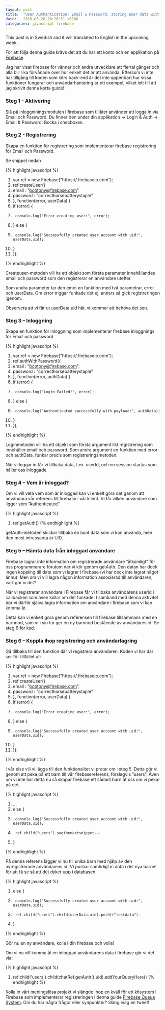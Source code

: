 ```yaml
---
layout: post
title:  "User Authentication: Email & Password, storing user data with the javascript API"
date:   2016-03-20 20:26:51 +0100
categories: javascript firebase
---
```

This post is in Swedish and it will translated to English in the upcoming week.

För att följa denna guide krävs det att du har ett konto och en applikation på [Firebase][firebase-io].

Jag har visat firebase för vänner och andra utvecklare ett flertal gånger och alla blir lika förvånade över hur enkelt det är att använda. Eftersom vi inte har tillgång till
koden som körs back-end är det inte uppenbart hur vissa funktioner fungerar och användarhantering är ett exempel, vilket lett till att jag skrivit denna korta guide!

### Steg 1 - Aktivering
Slå på inloggniningsmodulen i firebase som tillåter använder att logga in via Email och Password.
Du finner den under din applikation -> Login & Auth -> Email &  Password. Bocka i checboxen.

### Steg 2 - Registrering
Skapa en funktion för registrering som implementerar firebase registrering för Email och Password.

Se snippet nedan

{% highlight javascript %}
1.	var ref = new Firebase("https://<YOUR-FIREBASE-APP>.firebaseio.com");
2.	ref.createUser({
3.	  email    : "bobtony@firebase.com",
4.	  password : "correcthorsebatterystaple"
5.	}, function(error, userData) {
6.	  if (error) {
7.	    console.log("Error creating user:", error);
8.	  } else {
9.	    console.log("Successfully created user account with uid:", userData.uid);
10.	  }
11.	});


{% endhighlight %}


Createuser-metoden vill ha ett objekt som första parameter innehållandes email och password som den registrerar en användare utefter. 

Som andra parameter tar den emot en funktion med två parametrar, error och userData. Om error triggar funkade det ej, annars så gick registreringen igenom. 

Observera att vi får ut userData.uid här, vi kommer att behöva det sen.

### Steg 3 – Inloggning
Skapa en funktion för inloggning som implementerar firebase inloggnings för Email och password

{% highlight javascript %}
1.	var ref = new Firebase("https://<YOUR-FIREBASE-APP>.firebaseio.com");
2.	ref.authWithPassword({
3.	  email    : "bobtony@firebase.com",
4.	  password : "correcthorsebatterystaple"
5.	}, function(error, authData) {
6.	  if (error) {
7.	    console.log("Login Failed!", error);
8.	  } else {
9.	    console.log("Authenticated successfully with payload:", authData);
10.	  }
11.	});

{% endhighlight %}



Loginmetoden vill ha ett objekt som första argument likt registrering som innehåller email och password. Som andra argument en funktion med error och authData, funkar precis som registreringsmetoden.

När vi loggar in får vi tillbaka data, t.ex. userId, och en session startas som håller oss inloggade.

### Steg 4 – Vem är inloggad?
Om vi vill veta vem som är inloggad kan vi enkelt göra det genom att användara vår referens till firebase i vår klient. Vi får vilken användare som ligger som ”Authenticated”


{% highlight javascript %}
1.	ref.getAuth() 
{% endhighlight %}

getAuth-metoden skickar tillbaka en bunt data som vi kan använda, men den mest intressanta är UID.


### Steg 5 – Hämta data från inloggad användare
Firebase lagrar inte information om registrerade användare ”åtkomligt” för oss programmerare förutom när vi kör genom getAuth. Den datan har dock ingen koppling till data som vi lagrar i firebase (vi har dock inte lagrat något ännu). Men om vi vill lagra någon information associerad till användaren, vart gör vi det?

När vi registrerar användare i Firebase får vi tillbaka användarens userid i callbacken som även kollar om det funkade. I samband med denna aktivitet bör vi därför själva lagra information om användare i firebase som vi kan komma åt.

Detta kan vi enkelt göra genom referensen till firebase tillsammans med en barnnod, som vi i sin tur ger en ny barnnod bestående av användares id!
Se steg 6 för kod.


### Steg 6 – Koppla ihop registrering och användarlagring
Gå tillbaka till den funktion där vi registrera användaren. Koden vi har där ser för tillfället ut:

{% highlight javascript %}
1.	var ref = new Firebase("https://<YOUR-FIREBASE-APP>.firebaseio.com");
2.	ref.createUser({
3.	  email    : "bobtony@firebase.com",
4.	  password : "correcthorsebatterystaple"
5.	}, function(error, userData) {
6.	  if (error) {
7.	    console.log("Error creating user:", error);
8.	  } else {
9.	    console.log("Successfully created user account with uid:", userData.uid);
10.	  }
11.	});

{% endhighlight %}

I vår else vill vi lägga till den funktionalitet vi pratar om i steg 5. Detta gör vi genom att peka på ett barn till vår firebasereferens, förslagvis ”users”. Även om vi inte har detta nu så skapar firebase ett sådant barn åt oss om vi pekar på det.

{% highlight javascript %}
1.	…
2.	else {
3.	    console.log("Successfully created user account with uid:", userData.uid);
4.	    ref.child("users").seethenextsnippet---
5.	  }

{% endhighlight %}

På denna referens lägger vi nu till unika barn med hjälp av den nyregistrerade användarens id. Vi pushar samtidigt in data i det nya barnet för att få se så att det dyker upp i databasen.

{% highlight javascript %}
1.	else {
2.	    console.log("Successfully created user account with uid:", userData.uid);
3.	    ref.child("users").child(userData.uid).push(("testdata").
4.	  }

{% endhighlight %}

Gör nu en ny användare, kolla i din firebase och voila!

Om vi nu vill komma åt en inloggad användarens data i firebase gör vi det via:

{% highlight javascript %}
1.	ref.child('users').child(chatRef.getAuth().uid).addYourQueryHere()
{% endhighlight %}


Kolla in vårt meningslösa projekt vi slängde ihop en kväll för ett kösystem i Firebase som implementerar registreringen i denna guide [Firebase Queue System][hackathon-game].
Om du har några frågor eller synpunkter? Släng iväg en tweet!

[firebase-webguide]: https://www.firebase.com/docs/web/guide/login/password.html 
[hackathon-game]:   https://github.com/godiagonal/hackathon-game
[firebase-io]:   https://www.firebase.com/

